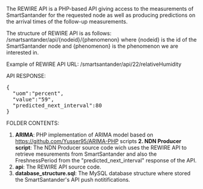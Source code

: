 The REWIRE API is a PHP-based API giving access to the measurements of SmartSantander for the requested node as well as producing predictions on the arrival times 
of the follow-up measurements.

The structure of REWIRE API is as follows: 
/smartsantander/api/{nodeid}/{phenomenon} 
where {nodeid} is the id of the SmartSantander node and {phenomenon} is the phenomenon we are interested in.

Example of REWIRE API URL: /smartsantander/api/22/relativeHumidity

API RESPONSE:
<div class="highlight highlight-source-json position-relative overflow-auto">
<pre>
{
  "uom":"percent",
  "value":"59",
  "predicted_next_interval":80
}
</pre>
</div>


FOLDER CONTENTS:

1. <strong>ARIMA</strong>: PHP implementation of ARIMA model based on https://github.com/Yusser95/ARIMA-PHP scripts
<strong>2. NDN Producer script</strong>: The NDN Producer source code wich uses the REWIRE API to retrieve mesurements from SmartSantander and also the FreshnessPeriod from the "predicted_next_interval" response of the API.
3. <strong>api</strong>: The REWIRE API source code.
4. <strong>database_structure.sql</strong>: The MySQL database structure where stored the SmartSantander's API push notitifications.
